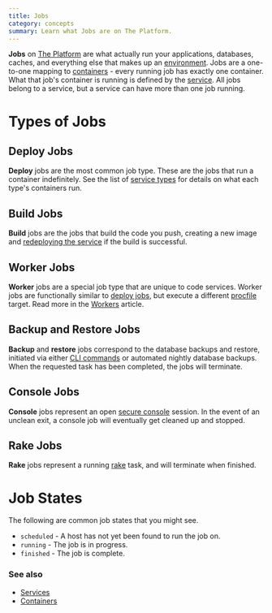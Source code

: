 ```yaml
---
title: Jobs
category: concepts
summary: Learn what Jobs are on The Platform.
---
```


**Jobs** on [The Platform](https://datica.com/platform) are what actually run your applications, databases, caches, and everything else that makes up an [environment](/compliant-cloud/articles/concepts/environments). Jobs are a one-to-one mapping to [containers](/compliant-cloud/articles/concepts/containers) - every running job has exactly one container. What that job's container is running is defined by the [service](/compliant-cloud/articles/concepts/jobs). All jobs belong to a service, but a service can have more than one job running.

# Types of Jobs

## Deploy Jobs
**Deploy** jobs are the most common job type. These are the jobs that run a container indefinitely. See the list of [service types](/compliant-cloud/articles/concepts/services#types-of-services) for details on what each type's containers run.

## Build Jobs
**Build** jobs are the jobs that build the code you push, creating a new image and [redeploying the service](/compliant-cloud/articles/concepts/services#redeploying) if the build is successful.

## Worker Jobs
**Worker** jobs are a special job type that are unique to code services. Worker jobs are functionally similar to [deploy jobs](#deploy-jobs), but execute a different [procfile](/compliant-cloud/articles/writing-your-application#choosing-how-your-application-is-run) target. Read more in the [Workers](/compliant-cloud/articles/concepts/workers) article.

## Backup and Restore Jobs
**Backup** and **restore** jobs correspond to the database backups and restore, initiated via either [CLI commands](/compliant-cloud/cli-reference#db) or automated  nightly database backups. When the requested task has been completed, the jobs will terminate.

## Console Jobs
**Console** jobs represent an open [secure console](/compliant-cloud/articles/console) session. In the event of an unclean exit, a console job will eventually get cleaned up and stopped.

## Rake Jobs
**Rake** jobs represent a running [rake](https://github.com/ruby/rake) task, and will terminate when finished.

# Job States
The following are common job states that you might see.

* `scheduled` - A host has not yet been found to run the job on.
* `running` - The job is in progress.
* `finished` - The job is complete.

### See also
* [Services](/compliant-cloud/articles/concepts/services)
* [Containers](/compliant-cloud/articles/concepts/containers)
